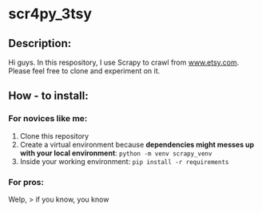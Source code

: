 # scr4py_3tsy

## Description:
Hi guys. In this respository, I use Scrapy to crawl from www.etsy.com.
Please feel free to clone and experiment on it. 

## How - to install:
### For novices like me:
1. Clone this repository
2. Create a virtual environment because **dependencies might messes up with your local environment**: 
`python -m venv scrapy_venv`
3. Inside your working environment:
`pip install -r requirements`

### For pros:
Welp, > if you know, you know